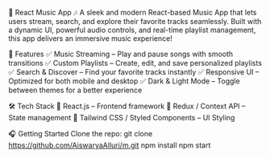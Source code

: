 🎵 React Music App 🎶
A sleek and modern React-based Music App that lets users stream, search, and explore their favorite tracks seamlessly. Built with a dynamic UI, powerful audio controls, and real-time playlist management, this app delivers an immersive music experience!

🚀 Features
   ✅ Music Streaming – Play and pause songs with smooth transitions
   ✅ Custom Playlists – Create, edit, and save personalized playlists
   ✅ Search & Discover – Find your favorite tracks instantly
   ✅ Responsive UI – Optimized for both mobile and desktop
   ✅ Dark & Light Mode – Toggle between themes for a better experience

🛠️ Tech Stack
   🔹 React.js – Frontend framework
   🔹 Redux / Context API – State management
   🔹 Tailwind CSS / Styled Components – UI Styling

🎧 Getting Started
Clone the repo:
   git clone https://github.com/AiswaryaAlluri/m.git
  npm install
  npm start
